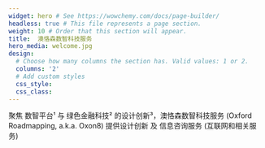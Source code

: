 ```yaml
---
widget: hero # See https://wowchemy.com/docs/page-builder/
headless: true # This file represents a page section.
weight: 10 # Order that this section will appear.
title:  澳恪森数智科技服务
hero_media: welcome.jpg
design:
  # Choose how many columns the section has. Valid values: 1 or 2.
  columns: '2'
  # Add custom styles
  css_style:
  css_class:
---
```

聚焦<span class="highlight-container highlight-yellow"><span class="highlight"> 数智平台¹</span></span> 与 <span class="highlight-container highlight-green"><span class="highlight"> 绿色金融科技²</span></span> 的设计创新³，<span class="highlight-container highlight-fushia"><span class="highlight">澳恪森数智科技服务</span></span> (Oxford Roadmapping, a.k.a. Oxon8)  提供设计创新 及 信息咨询服务 (互联网和相关服务) 

